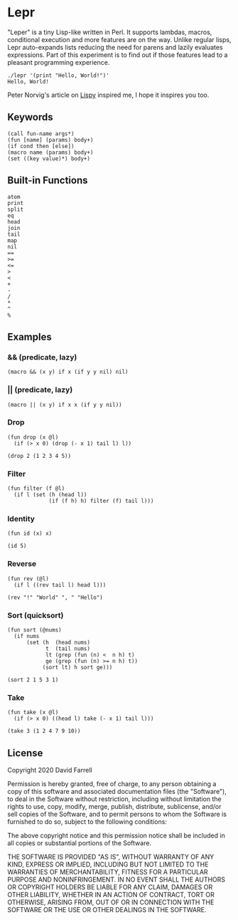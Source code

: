 Lepr
====
"Leper" is a tiny Lisp-like written in Perl. It supports lambdas, macros, conditional execution and more features are on the way. Unlike regular lisps, Lepr auto-expands lists reducing the need for parens and lazily evaluates expressions. Part of this experiment is to find out if those features lead to a pleasant programming experience.

    ./lepr '(print "Hello, World!")'
    Hello, World!

Peter Norvig's article on [Lispy](https://norvig.com/lispy.html) inspired me, I hope it inspires you too.

Keywords
--------
    (call fun-name args*)
    (fun [name] (params) body+)
    (if cond then [else])
    (macro name (params) body+)
    (set ((key value)*) body+)

Built-in Functions
------------------
    atom
    print
    split
    eq
    head
    join
    tail
    map
    nil
    ==
    >=
    <=
    >
    <
    +
    -
    /
    *
    ^
    %

Examples
--------
### && (predicate, lazy)
    (macro && (x y) if x (if y y nil) nil)

### || (predicate, lazy)
    (macro || (x y) if x x (if y y nil))

### Drop
    (fun drop (x @l)
      (if (> x 0) (drop (- x 1) tail l) l))

    (drop 2 (1 2 3 4 5))

### Filter
    (fun filter (f @l)
      (if l (set (h (head l))
                 (if (f h) h) filter (f) tail l)))

### Identity
    (fun id (x) x)

    (id 5)

### Reverse
    (fun rev (@l)
      (if l ((rev tail l) head l)))

    (rev "!" "World" ", " "Hello")

### Sort (quicksort)
    (fun sort (@nums)
      (if nums
          (set (h  (head nums)
                t  (tail nums)
                lt (grep (fun (n) <  n h) t)
                ge (grep (fun (n) >= n h) t))
               (sort lt) h sort ge)))

    (sort 2 1 5 3 1)

### Take
    (fun take (x @l)
      (if (> x 0) ((head l) take (- x 1) tail l)))

    (take 3 (1 2 4 7 9 10))

License
-------
Copyright 2020 David Farrell

Permission is hereby granted, free of charge, to any person obtaining a copy of this software and associated documentation files (the "Software"), to deal in the Software without restriction, including without limitation the rights to use, copy, modify, merge, publish, distribute, sublicense, and/or sell copies of the Software, and to permit persons to whom the Software is furnished to do so, subject to the following conditions:

The above copyright notice and this permission notice shall be included in all copies or substantial portions of the Software.

THE SOFTWARE IS PROVIDED "AS IS", WITHOUT WARRANTY OF ANY KIND, EXPRESS OR IMPLIED, INCLUDING BUT NOT LIMITED TO THE WARRANTIES OF MERCHANTABILITY, FITNESS FOR A PARTICULAR PURPOSE AND NONINFRINGEMENT. IN NO EVENT SHALL THE AUTHORS OR COPYRIGHT HOLDERS BE LIABLE FOR ANY CLAIM, DAMAGES OR OTHER LIABILITY, WHETHER IN AN ACTION OF CONTRACT, TORT OR OTHERWISE, ARISING FROM, OUT OF OR IN CONNECTION WITH THE SOFTWARE OR THE USE OR OTHER DEALINGS IN THE SOFTWARE.

